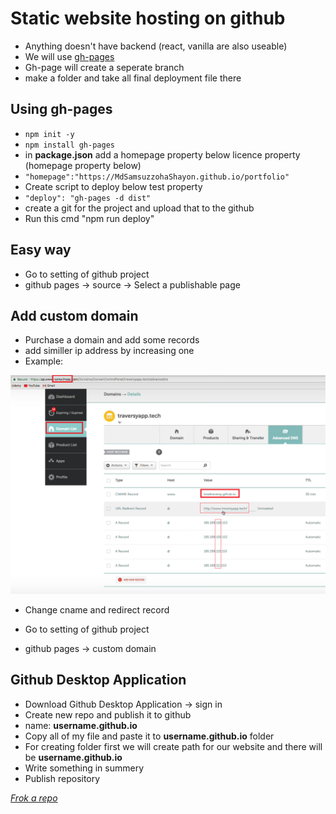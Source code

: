 # Static website hosting on github 

 - Anything doesn't have backend (react, vanilla are also useable)
 - We will use [gh-pages](https://github.com/tschaub/gh-pages)
 - Gh-page will create a seperate branch 
 - make a folder and take all final deployment file there

## Using gh-pages

 - `npm init -y` 
 - `npm install gh-pages` 
 - in **package.json** add a homepage property below licence property (homepage property below)
 - ` "homepage":"https://MdSamsuzzohaShayon.github.io/portfolio" `
 - Create script to deploy below test property
 - ` "deploy": "gh-pages -d dist" `
 - create a git for the project and upload that to the github
 - Run this cmd "npm run deploy"

## Easy way
 - Go to setting of github project
 - github pages -> source -> Select a publishable page 

## Add custom domain
 - Purchase a domain and add some records
 - add similler ip address by increasing one
 - Example: 

![domain list](img/domain_list.png)

 - Change cname and redirect record

 - Go to setting of github project
 - github pages -> custom domain

## Github Desktop Application

 - Download Github Desktop Application -> sign in
 - Create new repo and publish it to github
 - name: **username.github.io**
 - Copy all of my file and paste it to **username.github.io** folder
 - For creating folder first we will create path for our website and there will be **username.github.io**
 - Write something in summery
 - Publish repository


[*Frok a repo*](https://help.github.com/en/articles/fork-a-repo)

